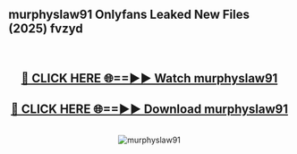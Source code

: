 <h2>murphyslaw91 Onlyfans Leaked New Files (2025) fvzyd</h2>
<br>
<div align="center">
<h2><a href="https://mediafiles.top/murphyslaw91&ref=git" rel="nofollow">🔴 CLICK HERE 🌐==►► Watch murphyslaw91</a></h2>
<h2><a href="https://mediafiles.top/murphyslaw91&ref=git" rel="nofollow">🔴 CLICK HERE 🌐==►► Download murphyslaw91</a></h2>
<br>
<a href="https://mediafiles.top/murphyslaw91&ref=git" rel="nofollow" data-target="animated-image.originalLink"><img src="https://i.ibb.co.com/xMMVF88/686577567.gif" alt="murphyslaw91" style="max-width: 100%; display: inline-block;" data-target="animated-image.originalImage"></a>
</div>
<br>
<br>